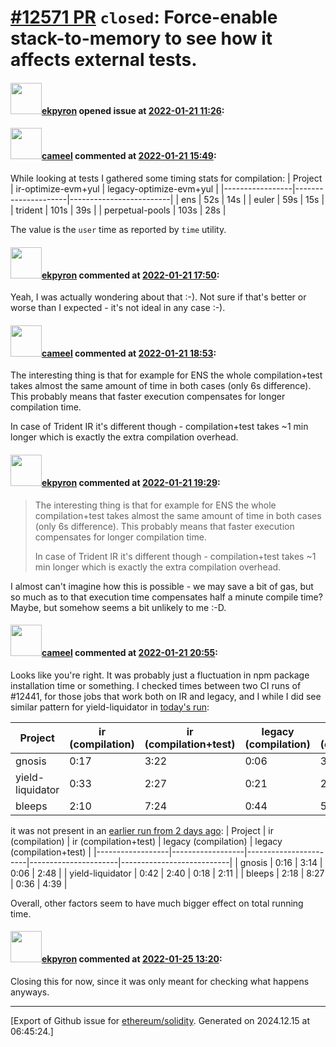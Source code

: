 # [\#12571 PR](https://github.com/ethereum/solidity/pull/12571) `closed`: Force-enable stack-to-memory to see how it affects external tests.

#### <img src="https://avatars.githubusercontent.com/u/1347491?v=4" width="50">[ekpyron](https://github.com/ekpyron) opened issue at [2022-01-21 11:26](https://github.com/ethereum/solidity/pull/12571):



#### <img src="https://avatars.githubusercontent.com/u/137030?v=4" width="50">[cameel](https://github.com/cameel) commented at [2022-01-21 15:49](https://github.com/ethereum/solidity/pull/12571#issuecomment-1018629810):

While looking at tests I gathered some timing stats for compilation:
| Project         | ir-optimize-evm+yul | legacy-optimize-evm+yul |
|-----------------|---------------------|-------------------------|
| ens             |   52s               | 14s                     |
| euler           |   59s               | 15s                     |
| trident         |  101s               | 39s                     |
| perpetual-pools |  103s               | 28s                     |

The value is the `user` time as reported by `time` utility.

#### <img src="https://avatars.githubusercontent.com/u/1347491?v=4" width="50">[ekpyron](https://github.com/ekpyron) commented at [2022-01-21 17:50](https://github.com/ethereum/solidity/pull/12571#issuecomment-1018730836):

Yeah, I was actually wondering about that :-). Not sure if that's better or worse than I expected - it's not ideal in any case :-).

#### <img src="https://avatars.githubusercontent.com/u/137030?v=4" width="50">[cameel](https://github.com/cameel) commented at [2022-01-21 18:53](https://github.com/ethereum/solidity/pull/12571#issuecomment-1018774248):

The interesting thing is that for example for ENS the whole compilation+test takes almost the same amount of time in both cases (only 6s difference). This probably means that faster execution compensates for longer compilation time.

In case of Trident IR it's different though - compilation+test takes ~1 min longer which is exactly the extra compilation overhead.

#### <img src="https://avatars.githubusercontent.com/u/1347491?v=4" width="50">[ekpyron](https://github.com/ekpyron) commented at [2022-01-21 19:29](https://github.com/ethereum/solidity/pull/12571#issuecomment-1018798415):

> The interesting thing is that for example for ENS the whole compilation+test takes almost the same amount of time in both cases (only 6s difference). This probably means that faster execution compensates for longer compilation time.
> 
> In case of Trident IR it's different though - compilation+test takes ~1 min longer which is exactly the extra compilation overhead.

I almost can't imagine how this is possible - we may save a bit of gas, but so much as to that execution time compensates half a minute compile time? Maybe, but somehow seems a bit unlikely to me :-D.

#### <img src="https://avatars.githubusercontent.com/u/137030?v=4" width="50">[cameel](https://github.com/cameel) commented at [2022-01-21 20:55](https://github.com/ethereum/solidity/pull/12571#issuecomment-1018852627):

Looks like you're right. It was probably just a fluctuation in npm package installation time or something. I checked times between two CI runs of #12441, for those jobs that work both on IR and legacy, and I while I did see similar pattern for yield-liquidator in [today's run](https://app.circleci.com/pipelines/github/ethereum/solidity/21742/workflows/c87245cf-2188-44f0-93f4-7f6156601a18):

| Project          | ir (compilation) | ir (compilation+test) | legacy (compilation) | legacy (compilation+test) |
|------------------|------------------|-----------------------|----------------------|---------------------------|
| gnosis           | 0:17             | 3:22                  | 0:06                 | 3:14                      |
| yield-liquidator | 0:33             | 2:27                  | 0:21                 | 2:39                      |
| bleeps           | 2:10             | 7:24                  | 0:44                 | 5:20                      |

it was not present in an [earlier run from 2 days ago](https://app.circleci.com/pipelines/github/ethereum/solidity/21719/workflows/d6667709-78e3-4a89-9301-ae399fcb97eb):
| Project          | ir (compilation) | ir (compilation+test) | legacy (compilation) | legacy (compilation+test) |
|------------------|------------------|-----------------------|----------------------|---------------------------|
| gnosis           | 0:16             | 3:14                  | 0:06                 | 2:48                      |
| yield-liquidator | 0:42             | 2:40                  | 0:18                 | 2:11                      |
| bleeps           | 2:18             | 8:27                  | 0:36                 | 4:39                      |

Overall, other factors seem to have much bigger effect on total running time.

#### <img src="https://avatars.githubusercontent.com/u/1347491?v=4" width="50">[ekpyron](https://github.com/ekpyron) commented at [2022-01-25 13:20](https://github.com/ethereum/solidity/pull/12571#issuecomment-1021176208):

Closing this for now, since it was only meant for checking what happens anyways.


-------------------------------------------------------------------------------



[Export of Github issue for [ethereum/solidity](https://github.com/ethereum/solidity). Generated on 2024.12.15 at 06:45:24.]
